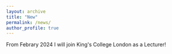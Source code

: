 ```yaml
---
layout: archive
title: "New"
permalink: /news/
author_profile: true
---
```


From Febrary 2024 I will join King's College London as a Lecturer!

